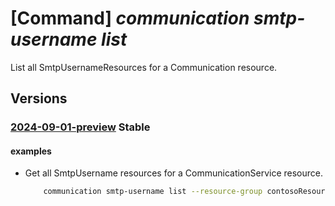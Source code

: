 # [Command] _communication smtp-username list_

List all SmtpUsernameResources for a Communication resource.

## Versions

### [2024-09-01-preview](/Resources/mgmt-plane/L3N1YnNjcmlwdGlvbnMve30vcmVzb3VyY2Vncm91cHMve30vcHJvdmlkZXJzL21pY3Jvc29mdC5jb21tdW5pY2F0aW9uL2NvbW11bmljYXRpb25zZXJ2aWNlcy97fS9zbXRwdXNlcm5hbWVz/2024-09-01-preview.xml) **Stable**

<!-- mgmt-plane /subscriptions/{}/resourcegroups/{}/providers/microsoft.communication/communicationservices/{}/smtpusernames 2024-09-01-preview -->

#### examples

- Get all SmtpUsername resources for a CommunicationService resource.
    ```bash
        communication smtp-username list --resource-group contosoResourceGroup --comm-service-name contosoACSService
    ```
